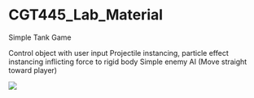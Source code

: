 # CGT445_Lab_Material

Simple Tank Game

Control object with user input
Projectile instancing, particle effect instancing
inflicting force to rigid body
Simple enemy AI (Move straight toward player)

![](trailer1.gif)